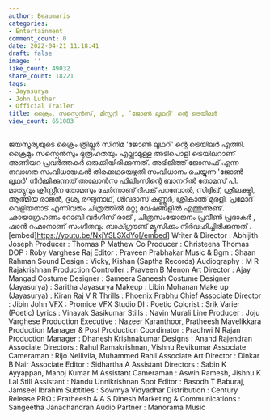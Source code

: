 ```yaml
---
author: Beaumaris
categories:
- Entertainment
comment_count: 0
date: 2022-04-21 11:18:41
draft: false
image: ''
like_count: 49032
share_count: 18221
tags:
- Jayasurya
- John Luther
- Official Trailer
title: ക്രൈം, സസ്പെൻസ്, മിസ്റ്ററി , ‘ജോൺ ലൂഥറി' ന്റെ ട്രെയിലർ
view_count: 651083
---
```


ജയസൂര്യയുടെ ക്രൈം ത്രില്ലർ സിനിമ ‘ജോൺ ലൂഥറി' ന്റെ ട്രെയിലർ എത്തി. ക്രൈമും സസ്പെൻസും ദുരൂഹതയും എല്ലാമുള്ള അടിപൊളി ട്രെയിലറാണ് അണിയറ പ്രവർത്തകർ ഒരുക്കിയിരിക്കുന്നത്. അഭിജിത്ത് ജോസഫ് എന്ന നവാഗത സംവിധായകൻ തിരക്കഥയെഴുതി സംവിധാനം ചെയ്യുന്ന 'ജോൺ ലൂഥർ' നിർമ്മിക്കുന്നത് അലോൻസ ഫിലിംസിന്റെ ബാനറിൽ തോമസ് പി. മാത്യുവും ക്രിസ്റ്റീന തോമസും ചേർന്നാണ് ദീപക് പറമ്പോൽ, സിദ്ദിഖ്, ശ്രീലക്ഷ്മി, ആത്മിയ രാജൻ, ദൃശ്യ രഘുനാഥ്, ശിവദാസ് കണ്ണൂർ, ശ്രീകാന്ത് മുരളി, പ്രമോദ് വെളിയനാട് എന്നിവരും ചിത്രത്തിൽ മറ്റു വേഷങ്ങളിൽ എത്തുന്നുണ്ട്. ഛായാഗ്രഹണം റോബി വർഗീസ് രാജ് , ചിത്രസംയോജനം പ്രവീൺ പ്രഭാകർ , ഷാൻ റഹ്മാനാണ് സംഗീതവും ബാക്ഗ്രൗണ്ട് മ്യൂസിക്കും നിർവഹിച്ചിരിക്കുന്നത് . [embed]https://youtu.be/NxjYSLSXdYo[/embed] Writer & Director : Abhijith Joseph Producer : Thomas P Mathew Co Producer : Christeena Thomas DOP : Roby Varghese Raj Editor : Praveen Prabhakar Music & Bgm : Shaan Rahman Sound Design : Vicky, Kishan (Saptha Records) Audiography : M R Rajakrishnan Production Controller : Praveen B Menon Art Director : Ajay Mangad Costume Designer : Sameera Saneesh Costume Designer (Jayasurya) : Saritha Jayasurya Makeup : Libin Mohanan Make up (Jayasurya) : Kiran Raj V R Thrills : Phoenix Prabhu Chief Associate Director : Jibin John VFX : Promice VFX Studio DI : Poetic Colorist : Srik Varier (Poetic) Lyrics : Vinayak Sasikumar Stills : Navin Murali Line Producer : Joju Varghese Production Executive : Nazeer Karanthoor, Pratheesh Mavelikkara Production Manager & Post Production Coordinator : Pradhwi N Rajan Production Manager : Dhanesh Krishnakumar Designs : Anand Rajendran Associate Directors : Rahul Ramakrishnan, Vishnu Revikumar Associate Cameraman : Rijo Nellivila, Muhammed Rahil Associate Art Director : Dinkar B Nair Associate Editor : Sidhartha.A Assistant Directors : Sabin K Ayyappan, Manoj Kumar M Assistant Cameraman : Aswin Ramesh, Jishnu K Lal Still Assistant : Nandu Unnikrishnan Spot Editor : Basodh T Baburaj, Jamseel Ibrahim Subtitles : Sowmya Vidyadhar Distribution : Century Release PRO : Pratheesh & A S Dinesh Marketing & Communications : Sangeetha Janachandran Audio Partner : Manorama Music
